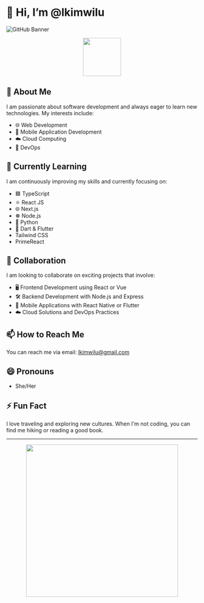 # 👋 Hi, I’m @lkimwilu

![GitHub Banner](https://source.unsplash.com/1600x400/?tech,coding) <!-- You can replace this with any custom image link -->

<div align="center">
  <img src="https://media.giphy.com/media/Ll22OhMLAlVDb8UQWe/giphy.gif" width="100">
</div>

## 👀 About Me

I am passionate about software development and always eager to learn new technologies. My interests include:

- 🌐 Web Development
- 📱 Mobile Application Development
- ☁️ Cloud Computing
- 🚀 DevOps

## 🌱 Currently Learning

I am continuously improving my skills and currently focusing on:

- 🟦 TypeScript
- ⚛️ React JS
- 🌐 Next.js
- ☸️ Node.js
- 🐍 Python
- 🎯 Dart & Flutter
- Tailwind CSS
- PrimeReact

## 💞️ Collaboration

I am looking to collaborate on exciting projects that involve:

- 🖥️ Frontend Development using React or Vue
- 🛠️ Backend Development with Node.js and Express
- 📱 Mobile Applications with React Native or Flutter
- ☁️ Cloud Solutions and DevOps Practices

## 📫 How to Reach Me

You can reach me via email: [lkimwilu@gmail.com](mailto:lkimwilu@gmail.com)

## 😄 Pronouns

- She/Her

## ⚡ Fun Fact

I love traveling and exploring new cultures. When I'm not coding, you can find me hiking or reading a good book.

---

<div align="center">
  <img src="https://media.giphy.com/media/Y4ak9Ki2GZCbJxAnJD/giphy.gif" width="400">
</div>

<!---
lkimwilu/lkimwilu is a ✨ special ✨ repository because its `README.md` (this file) appears on your GitHub profile.
You can click the Preview link to take a look at your changes.
--->

